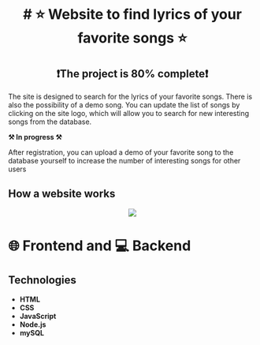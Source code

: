 <div align="center">
    <h1># ⭐ Website to find lyrics of your favorite songs ⭐</h1>
    <h2>❗The project is 80% complete❗</h2>
</div>


The site is designed to search for the lyrics of your favorite songs. There is also the possibility of a demo song. You can update the list of songs by clicking on the site logo, which will allow you to search for new interesting songs from the database.

**⚒️ In progress ⚒️**

After registration, you can upload a demo of your favorite song to the database yourself to increase the number of interesting songs for other users



## How a website works

<p align="center">
  <img src="#">
</p>

 
# 🌐 Frontend and 💻 Backend

## Technologies
- **HTML**
- **CSS**
- **JavaScript**
- **Node.js**
- **mySQL**
